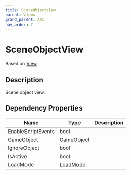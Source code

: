 ```yaml
---
title: SceneObjectView
parent: Views
grand_parent: API
nav_order: 7
---
```


# SceneObjectView

Based on [View](View)

## Description

Scene object view.

## Dependency Properties

| Name | Type | Description |
| --- | --- | --- |
| EnableScriptEvents | bool |  |
| GameObject | [GameObject]("http://docs.unity3d.com/ScriptReference/GameObject.html") |  |
| IgnoreObject | bool |  |
| IsActive | bool |  |
| LoadMode | [LoadMode](LoadMode) |  |
